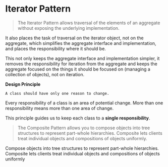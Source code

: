 # Iterator Pattern

> The Iterator Pattern allows traversal of the elements of an aggregate without exposing the underlying implementation.

It also places the task of traversal on the iterator object, not on the aggregate, which simplifies the aggregate
interface and implementation, and places the responsibility where it should be.

This not only keeps the aggregate interface and implementation simpler, it removes the responsibility for iteration from
the aggregate and keeps the aggregate focused on the things it should be focused on (managing a collection of objects),
not on iteration.

__Design Principle__

```
A class should have only one reason to change.
```

Every responsibility of a class is an area of potential change. More than one responsibility means more than one area of
change.

This principle guides us to keep each class to a __single responsibility__.

> The Composite Pattern allows you to compose objects into tree structures to represent part-whole hierarchies. 
> Composite lets clients treat individual objects and compositions of objects uniformly.
 
Compose objects into tree structures to represent part-whole hierarchies. 
Composite lets clients treat individual objects and compositions of objects uniformly

